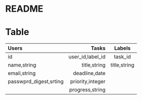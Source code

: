 # README

# Table

|Users|Tasks|Labels|
|:--|--:|:--:|
|id|user_id,label_id|task_id|
|name,string|title,string|title,string|
|email,string|deadline,date||
|passwprd_digest,srting|priority,integer||
||progress,string||
